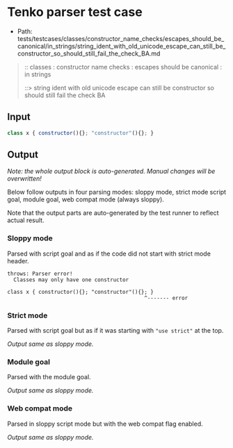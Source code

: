 # Tenko parser test case

- Path: tests/testcases/classes/constructor_name_checks/escapes_should_be_canonical/in_strings/string_ident_with_old_unicode_escape_can_still_be_constructor_so_should_still_fail_the_check_BA.md

> :: classes : constructor name checks : escapes should be canonical : in strings
>
> ::> string ident with old unicode escape can still be constructor so should still fail the check BA

## Input

`````js
class x { constructor(){}; "constructor"(){}; }
`````

## Output

_Note: the whole output block is auto-generated. Manual changes will be overwritten!_

Below follow outputs in four parsing modes: sloppy mode, strict mode script goal, module goal, web compat mode (always sloppy).

Note that the output parts are auto-generated by the test runner to reflect actual result.

### Sloppy mode

Parsed with script goal and as if the code did not start with strict mode header.

`````
throws: Parser error!
  Classes may only have one constructor

class x { constructor(){}; "constructor"(){}; }
                                            ^------- error
`````

### Strict mode

Parsed with script goal but as if it was starting with `"use strict"` at the top.

_Output same as sloppy mode._

### Module goal

Parsed with the module goal.

_Output same as sloppy mode._

### Web compat mode

Parsed in sloppy script mode but with the web compat flag enabled.

_Output same as sloppy mode._
